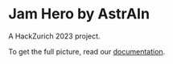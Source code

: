 # Jam Hero by AstrAIn

A HackZurich 2023 project.

To get the full picture, read our [documentation](../docs/overview.md).
